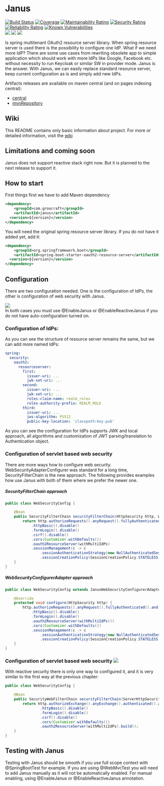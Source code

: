 # Janus
[![Build Status](https://travis-ci.com/Majlanky/janus.svg?branch=master)](https://travis-ci.com/Majlanky/janus)
[![Coverage](https://sonarcloud.io/api/project_badges/measure?project=com.groocraft%3Ajanus&metric=coverage)](https://sonarcloud.io/dashboard?id=com.groocraft%3Ajanus)
[![Maintainability Rating](https://sonarcloud.io/api/project_badges/measure?project=com.groocraft%3Ajanus&metric=sqale_rating)](https://sonarcloud.io/dashboard?id=com.groocraft%3Ajanus)
[![Security Rating](https://sonarcloud.io/api/project_badges/measure?project=com.groocraft%3Ajanus&metric=security_rating)](https://sonarcloud.io/dashboard?id=com.groocraft%3Ajanus)
[![Reliability Rating](https://sonarcloud.io/api/project_badges/measure?project=com.groocraft%3Ajanus&metric=reliability_rating)](https://sonarcloud.io/dashboard?id=com.groocraft%3Ajanus)
[![Known Vulnerabilities](https://snyk.io/test/github/majlanky/janus/badge.svg)](https://snyk.io/test/github/majlanky/janus)  
![](https://img.shields.io/badge/compatibility-JDK8%20and%20higher-purple)
![](https://img.shields.io/badge/Servlet%20security-ready-brightgreen)
![](https://img.shields.io/badge/Reactive%20security-ready-brightgreen)


Is spring multitenant OAuth2 resource server library. When spring resource server is used there is the possibility to configure one 
IdP. What if we need more IdP? There are some use cases from rewriting obsolete app to simple application which should work with more IdPs 
like Google, Facebook etc. without necessity to run Keycloak or similar SW in provider mode. Janus is the answer. With Janus, we can
easily replace standard resource server, keep current configuration as is and simply add new IdPs.

Artifacts releases are available on maven central (and on pages indexing central):
* [central](https://repo1.maven.org/maven2/com/groocraft/janus/)
* [mvnRepository](https://mvnrepository.com/artifact/com.groocraft/janus)

## Wiki
This README contains only basic information about project. For more or detailed information, visit the [wiki](https://github.com/Majlanky/janus/wiki)

## Limitations and coming soon
Janus does not support reactive stack right now. But it is planned to the next release to support it.

## How to start
First things first we have to add Maven dependency
```xml
<dependency>
    <groupId>com.groocraft</groupId>
    <artifactId>janus</artifactId>
  <version>${version}</version>
</dependency>
```
You will need the original spring resource server library. If you do not have it added yet, add it:
```xml
<dependency>
    <groupId>org.springframework.boot</groupId>
    <artifactId>spring-boot-starter-oauth2-resource-server</artifactId>
  <version>${version}</version>
</dependency>
```

## Configuration
There are two configuration needed. One is the configuration of IdPs, the other is configuration of web security with Janus.

![](https://img.shields.io/badge/-Warning-red)  
In both cases you must use @EnableJanus or @EnableReactiveJanus if you do not have auto-configuration turned on.

### Configuration of IdPs:
As you can see the structure of resource server remains the same, but we can add more named IdPs:
```yaml
spring:
  security:
    oauth2:
      resourceserver:
        first:
          issuer-uri: ...
          jwk-set-uri: ...
        second:
          issuer-uri: ...
          jwk-set-uri: ...
          roles-claim-name: realm_roles
          roles-authority-prefix: REALM_ROLE
        third:
          issuer-uri: ...
          jws-algorithm: PS512
          public-key-location: 'classpath:key.pub'
```
As you can see the configuration for IdPs supports JWK and local approach, all algorithms and customization of JWT parsing/translation to
Authentication object.

### Configuration of servlet based web security

There are more ways how to configure web security. WebSecurityAdapterConfigurer was standard for a long time, SecurityFilterChain is the 
new approach. The following provides examples how use Janus with both of them where we prefer the newer one.

##### SecurityFilterChain approach
```java
public class WebSecurityConfig {

    @Bean
    public SecurityFilterChain securityFilterChain(HttpSecurity http, WithMultiIdPsCustomizer withMultiIdPs) {
        return http.authorizeRequests().anyRequest().fullyAuthenticated().and()
            .httpBasic().disable()
            .formLogin().disable()
            .csrf().disable()
            .cors(Customizer.withDefaults())
            .oauth2ResourceServer(withMultiIdPs)
            .sessionManagement(c -> c
                .sessionAuthenticationStrategy(new NullAuthenticatedSessionStrategy())
                .sessionCreationPolicy(SessionCreationPolicy.STATELESS)).build();
    }
}
```

##### WebSecurityConfigurerAdapter approach
```java
public class WebSecurityConfig extends JanusWebSecurityConfigurerAdapter {

    @Override
    protected void configure(HttpSecurity http) {
        http.authorizeRequests().anyRequest().fullyAuthenticated().and()
            .httpBasic().disable()
            .formLogin().disable()
            .oauth2ResourceServer(withMultiIdPs())
            .cors(Customizer.withDefaults())
            .sessionManagement(c -> c
                .sessionAuthenticationStrategy(new NullAuthenticatedSessionStrategy())
                .sessionCreationPolicy(SessionCreationPolicy.STATELESS));
    }
}
```

### Configuration of servlet based web security ![](https://img.shields.io/badge/From%20version-1.1.0-green)

With reactive security there is only one way to configured it, and it is very similar to the first way at the previous chapter:

```java
public class WebSecurityConfig {

    @Bean
    public SecurityWebFilterChain securityFilterChain(ServerHttpSecurity http, ReactiveWithMultiIdPsCustomizer withMultiIdPs) {
        return http.authorizeExchange().anyExchange().authenticated().and()
                .httpBasic().disable()
                .formLogin().disable()
                .csrf().disable()
                .cors(Customizer.withDefaults())
                .oauth2ResourceServer(withMultiIdPs).build();
    }
}
```


## Testing with Janus
Testing with Janus should be smooth if you use full scope context with @SpringBootTest for example. If you are using @WebMvcTest you will
need to add Janus manually as it will not be automatically enabled. For manual enabling, using @EnableJanus or @EnableReactiveJanus annotation.

